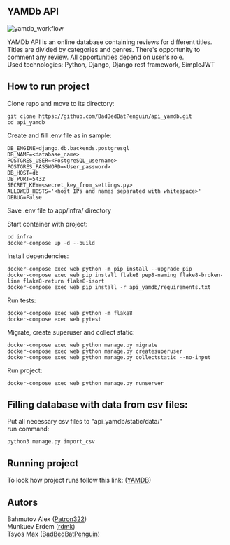 ## YAMDb API
![yamdb_workflow](https://github.com/BadBedBatPenguin/yamdb_final/actions/workflows/yamdb_workflow.yml/badge.svg)

YAMDb API is an online database containing reviews for different titles. Titles are divided by categories and genres. There's opportunity to comment any review. All opportunities depend on user's role. \
Used technologies: Python, Django, Django rest framework, SimpleJWT

## How to run project

Clone repo and move to its directory:

```Shell
git clone https://github.com/BadBedBatPenguin/api_yamdb.git
cd api_yamdb
```

Create and fill .env file as in sample:
```
DB_ENGINE=django.db.backends.postgresql
DB_NAME=<database_name>
POSTGRES_USER=<PostgreSQL_username>
POSTGRES_PASSWORD=<User_password>
DB_HOST=db
DB_PORT=5432
SECRET_KEY=<secret_key_from_settings.py>
ALLOWED_HOSTS='<host IPs and names separated with whitespace>'
DEBUG=False
```
Save .env file to app/infra/ directory

Start container with project:

```Shell
cd infra
docker-compose up -d --build
```

Install dependencies:

```Shell
docker-compose exec web python -m pip install --upgrade pip
docker-compose exec web pip install flake8 pep8-naming flake8-broken-line flake8-return flake8-isort
docker-compose exec web pip install -r api_yamdb/requirements.txt
```

Run tests:

```Shell
docker-compose exec web python -m flake8
docker-compose exec web pytest
```

Migrate, create superuser and collect static:
```Shell
docker-compose exec web python manage.py migrate
docker-compose exec web python manage.py createsuperuser
docker-compose exec web python manage.py collectstatic --no-input
```

Run project:

```Shell
docker-compose exec web python manage.py runserver
```

## Filling database with data from csv files:
Put all necessary csv files to "api_yamdb/static/data/" \
run command:

```Shell
python3 manage.py import_csv
```

## Running project
To look how project runs follow this link: ([YAMDB](https://51.250.98.198))
## Autors

Bahmutov Alex ([Patron322](https://github.com/Patron322)) \
Munkuev Erdem ([rdmk](https://github.com/rdmk)) \
Tsyos Max ([BadBedBatPenguin](https://github.com/BadBedBatPenguin))

